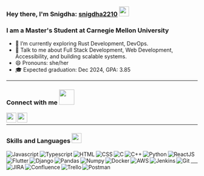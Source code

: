 ### Hey there, I'm Snigdha: [snigdha2210](https://snigdha2210.github.io/) <img src="https://raw.githubusercontent.com/MartinHeinz/MartinHeinz/master/wave.gif" width="26px" />

<h3> I am a Master's Student at Carnegie Mellon University </h3>

- 🌱 I’m currently exploring Rust Development, DevOps.
- 💬 Talk to me about Full Stack Development, Web Development, Accessibility, and building scalable systems.
- 😄 Pronouns: she/her
- 🎓 Expected graduation: Dec 2024, GPA: 3.85

---

<h3 align='left'> Connect with me <img src='https://raw.githubusercontent.com/ShahriarShafin/ShahriarShafin/main/Assets/handshake.gif' width="40px" /> </h3>
<p align='left'>
  <a href='https://www.linkedin.com/in/snigdhat/'>
    <img width='26px' align='left' src="https://raw.githubusercontent.com/rahulbanerjee26/githubAboutMeGenerator/main/icons/linked-in-alt.svg"/>
  </a>
  <a href='https://snigdha2210.github.io/'>
    <img width='26px' align='left' src="https://raw.githubusercontent.com/rahulbanerjee26/githubAboutMeGenerator/main/icons/portfolio.png"/>
  </a>
</p>
<br>

---

<h3 align='left'> Skills and Languages <img src="https://media2.giphy.com/media/QssGEmpkyEOhBCb7e1/giphy.gif?cid=ecf05e47a0n3gi1bfqntqmob8g9aid1oyj2wr3ds3mg700bl&rid=giphy.gif" width="26px" /> </h3>
<p align='left'>
  <img class="skills-img" tabindex="0" align='left' src="https://cdn.jsdelivr.net/gh/devicons/devicon@latest/icons/javascript/javascript-original.svg" alt="Javascript"/>
  <img class="skills-img" tabindex="0" align='left' src="https://cdn.jsdelivr.net/gh/devicons/devicon@latest/icons/typescript/typescript-original.svg" alt="Typescript"/>
  <img class="skills-img" tabindex="0" align='left' src='https://cdn.jsdelivr.net/gh/devicons/devicon@latest/icons/html5/html5-original.svg' alt="HTML" />
  <img class="skills-img" tabindex="0" align='left' src='https://cdn.jsdelivr.net/gh/devicons/devicon@latest/icons/css3/css3-original.svg' alt="CSS" />
  <img class="skills-img" tabindex="0" align='left' src='https://cdn.jsdelivr.net/gh/devicons/devicon@latest/icons/c/c-original.svg' alt="C" />
  <img class="skills-img" tabindex="0" align='left' src='https://cdn.jsdelivr.net/gh/devicons/devicon@latest/icons/cplusplus/cplusplus-original.svg' alt="C++" />
  <img class="skills-img" tabindex="0" align='left' src='https://cdn.jsdelivr.net/gh/devicons/devicon@latest/icons/python/python-original.svg' alt="Python" />

  <!-- Frameworks and Tools -->
  <img class="skills-img" tabindex="0" align='left' src='https://cdn.jsdelivr.net/gh/devicons/devicon@latest/icons/react/react-original.svg' alt="ReactJS" />
  <img class="skills-img" tabindex="0" align='left' src='https://cdn.jsdelivr.net/gh/devicons/devicon@latest/icons/flutter/flutter-original.svg' alt="Flutter" />
  <img class="skills-img" tabindex="0" align='left' src='https://cdn.jsdelivr.net/gh/devicons/devicon@latest/icons/django/django-plain.svg' alt="Django" />
  <img class="skills-img" tabindex="0" align='left' src='https://cdn.jsdelivr.net/gh/devicons/devicon@latest/icons/pandas/pandas-original.svg' alt="Pandas" />
  <img class="skills-img" tabindex="0" align='left' src='https://cdn.jsdelivr.net/gh/devicons/devicon@latest/icons/numpy/numpy-original.svg' alt="Numpy" />
  <img class="skills-img" tabindex="0" align='left' src='https://cdn.jsdelivr.net/gh/devicons/devicon@latest/icons/docker/docker-original.svg' alt="Docker" />
  <img class="skills-img" tabindex="0" align='left' src='https://cdn.jsdelivr.net/gh/devicons/devicon@latest/icons/amazonwebservices/amazonwebservices-plain-wordmark.svg' alt="AWS" />
  <img class="skills-img" tabindex="0" align='left' src='https://cdn.jsdelivr.net/gh/devicons/devicon@latest/icons/jenkins/jenkins-original.svg' alt="Jenkins" />

  <!-- Organizational Software -->
  <img class="skills-img" tabindex="0" align='left' src='https://cdn.jsdelivr.net/gh/devicons/devicon@latest/icons/git/git-original.svg' alt="Git" />
  <img class="skills-img" tabindex="0" align='left' src='https://cdn.jsdelivr.net/gh/devicons/devicon@latest/icons/jira/jira-original.svg' alt="JIRA" />
  <img class="skills-img" tabindex="0" align='left' src='https://cdn.jsdelivr.net/gh/devicons/devicon@latest/icons/confluence/confluence-original.svg' alt="Confluence" />
  <img class="skills-img" tabindex="0" align='left' src='https://cdn.jsdelivr.net/gh/devicons/devicon@latest/icons/trello/trello-original.svg' alt="Trello" />
  <img class="skills-img" tabindex="0" align='left' src='https://cdn.jsdelivr.net/gh/devicons/devicon@latest/icons/postman/postman-original.svg' alt="Postman" />
</p>
<br>

---
